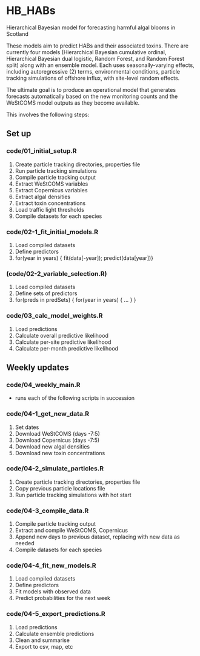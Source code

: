 # HB_HABs
Hierarchical Bayesian model for forecasting harmful algal blooms in Scotland

These models aim to predict HABs and their associated toxins. There are currently four models (Hierarchical Bayesian cumulative ordinal, Hierarchical Bayesian dual logistic, Random Forest, and Random Forest split) along with an ensemble model. Each uses seasonally-varying effects, including autoregressive (2) terms, environmental conditions, particle tracking simulations of offshore influx, with site-level random effects. 

The ultimate goal is to produce an operational model that generates forecasts automatically based on the new monitoring counts and the WeStCOMS model outputs as they become available.

This involves the following steps:

## Set up
### code/01_initial_setup.R
  1. Create particle tracking directories, properties file
  2. Run particle tracking simulations
  3. Compile particle tracking output
  4. Extract WeStCOMS variables
  5. Extract Copernicus variables
  6. Extract algal densities
  7. Extract toxin concentrations
  8. Load traffic light thresholds
  9. Compile datasets for each species
### code/02-1_fit_initial_models.R
  1. Load compiled datasets
  2. Define predictors
  3. for(year in years) { fit(data[-year]); predict(data[year])}
### (code/02-2_variable_selection.R)
  1. Load compiled datasets
  2. Define sets of predictors
  3. for(preds in predSets) { for(year in years) { ... } }
### code/03_calc_model_weights.R
  1. Load predictions
  2. Calculate overall predictive likelihood
  3. Calculate per-site predictive likelihood
  4. Calculate per-month predictive likelihood

## Weekly updates
### code/04_weekly_main.R
  - runs each of the following scripts in succession
### code/04-1_get_new_data.R
  1. Set dates
  2. Download WeStCOMS (days -7:5)
  3. Download Copernicus (days -7:5)
  4. Download new algal densities
  5. Download new toxin concentrations
### code/04-2_simulate_particles.R
  1. Create particle tracking directories, properties file
  2. Copy previous particle locations file
  3. Run particle tracking simulations with hot start
### code/04-3_compile_data.R
  1. Compile particle tracking output
  2. Extract and compile WeStCOMS, Copernicus
  3. Append new days to previous dataset, replacing with new data as needed
  4. Compile datasets for each species
### code/04-4_fit_new_models.R
  1. Load compiled datasets
  2. Define predictors
  3. Fit models with observed data
  4. Predict probabilities for the next week
### code/04-5_export_predictions.R
  1. Load predictions
  2. Calculate ensemble predictions
  3. Clean and summarise
  4. Export to csv, map, etc 
